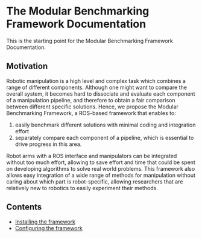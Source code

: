 # The Modular Benchmarking Framework Documentation
This is the starting point for the Modular Benchmarking Framework Documentation.

## Motivation
<div class=text-justify>
Robotic manipulation is a high level and complex task which combines a range of different components. Although one might want to compare the overall system, it becomes hard to dissociate and evaluate each component of a manipulation pipeline, and therefore to obtain a fair comparison between different specific solutions. Hence, we propose the Modular Benchmarking Framework, a ROS-based framework that enables to:
</div>

1. easily benchmark different solutions with minimal coding and integration effort
2. separately compare each component of a pipeline, which is essential to drive progress in this area.


<div class=text-justify>
Robot arms with a ROS interface and manipulators can be integrated without too much effort, allowing to save effort and time that could be spent on developing algorithms to solve real world problems. This framework also allows easy integration of a wide range of methods for manipulation without caring about which part is robot-specific, allowing researchers that are relatively new to robotics to easily experiment their methods.
</div>

## Contents
* [Installing the framework](user_guide/1_installing_the_framework.md)
* [Configuring the framework](user_guide/2_configuring_the_framework.md)
